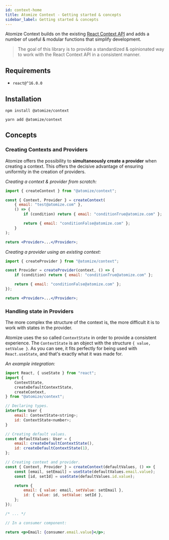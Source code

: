 ```yaml
---
id: context-home
title: Atomize Context - Getting started & concepts
sidebar_label: Getting started & concepts
---
```


Atomize Context builds on the existing <ins>[React Context API](https://reactjs.org/docs/context.html)</ins> and adds a number of useful & modular functions that simplify development.

> The goal of this library is to provide a standardized & opinionated way to work with the React Context API in a consistent manner.

## Requirements

-   `react@^16.0.0`

## Installation

```text
npm install @atomize/context
```

```text
yarn add @atomize/context
```

## Concepts

### Creating Contexts and Providers

Atomize offers the possibility to **simultaneously create a provider** when creating a context. This offers the decisive advantage of ensuring uniformity in the creation of providers.

_Creating a context & provider from scratch:_

```jsx
import { createContext } from "@atomize/context";

const { Context, Provider } = createContext(
    { email: "test@atomize.com" },
    () => {
        if (condition) return { email: "conditionTrue@atomize.com" };

        return { email: "conditionFalse@atomize.com" };
    }
);

return <Provider>...</Provider>;
```

_Creating a provider using an existing context:_

```jsx
import { createProvider } from "@atomize/context";

const Provider = createProvider(context, () => {
    if (condition) return { email: "conditionTrue@atomize.com" };

    return { email: "conditionFalse@atomize.com" };
});

return <Provider>...</Provider>;
```

### Handling state in Providers

The more complex the structure of the context is, the more difficult it is to work with states in the provider.

Atomize uses the so called `ContextState` in order to provide a consistent experience. The `ContextState` is an object with the structure `{ value, setValue }`. As you can see, it fits perfectly for being used with `React.useState`, and that's exactly what it was made for.

_An example integration:_

```jsx
import React, { useState } from "react";
import {
    ContextState,
    createDefaultContextState,
    createContext,
} from "@atomize/context";

// Declaring types.
interface User {
    email: ContextState<string>;
    id: ContextState<number>;
}

// Creating default values.
const defaultValues: User = {
    email: createDefaultContextState(),
    id: createDefaultContextState(1),
};

// Creating context and provider.
const { Context, Provider } = createContext(defaultValues, () => {
    const [email, setEmail] = useState(defaultValues.email.value);
    const [id, setId] = useState(defaultValues.id.value);

    return {
        email: { value: email, setValue: setEmail },
        id: { value: id, setValue: setId },
    };
});

/* ... */

// In a consumer component:

return <p>Email: {consumer.email.value}</p>;
```
